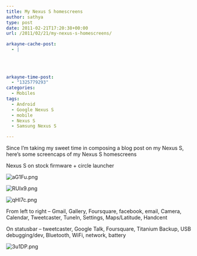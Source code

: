 ```yaml
---
title: My Nexus S homescreens
author: sathya
type: post
date: 2011-02-21T17:20:38+00:00
url: /2011/02/21/my-nexus-s-homescreens/

arkayne-cache-post:
  - |
    
    
    
    
arkayne-time-post:
  - "1325779293"
categories:
  - Mobiles
tags:
  - Android
  - Google Nexus S
  - mobile
  - Nexus S
  - Samsung Nexus S

---
```

Since I&#8217;m taking my sweet time in composing a blog post on my Nexus S, here&#8217;s some screencaps of my Nexus S homescreens

Nexus S on stock firmware + circle launcher

<!--more-->

![aG1Fu.png][1] 

![RUIx9.png][2] 

![qHI7c.png][3] 

From left to right &#8211; Gmail, Gallery, Foursquare, facebook, email, Camera, Calendar, Tweetcaster, TuneIn, Settings, Maps/Latitude, Handcent

On statusbar &#8211; tweetcaster, Google Talk, Foursquare, Titanium Backup, USB debugging/dev, Bluetooth, WiFi, network, battery

![3u1DP.png][4]

 [1]: http://i.imgur.com/aG1Fu.png
 [2]: http://i.imgur.com/RUIx9.png
 [3]: http://i.imgur.com/qHI7c.png
 [4]: http://i.imgur.com/3u1DP.png
